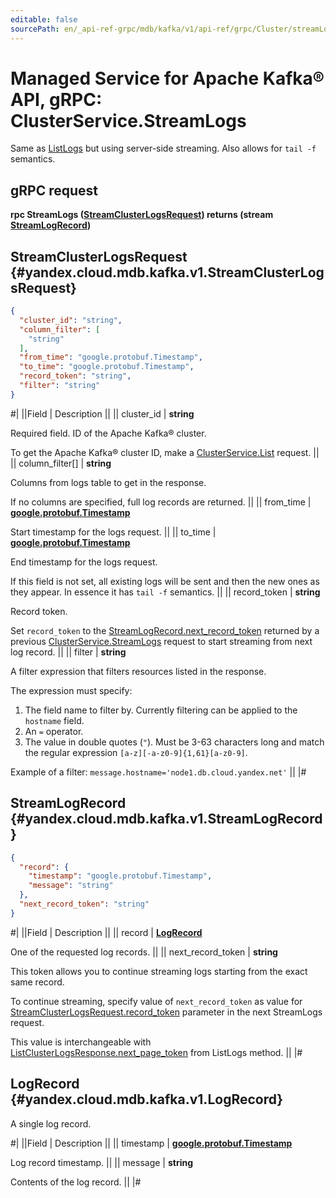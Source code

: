 ```yaml
---
editable: false
sourcePath: en/_api-ref-grpc/mdb/kafka/v1/api-ref/grpc/Cluster/streamLogs.md
---
```


# Managed Service for Apache Kafka® API, gRPC: ClusterService.StreamLogs

Same as [ListLogs](/docs/managed-kafka/api-ref/grpc/Cluster/listLogs#ListLogs) but using server-side streaming. Also allows for `tail -f` semantics.

## gRPC request

**rpc StreamLogs ([StreamClusterLogsRequest](#yandex.cloud.mdb.kafka.v1.StreamClusterLogsRequest)) returns (stream [StreamLogRecord](#yandex.cloud.mdb.kafka.v1.StreamLogRecord))**

## StreamClusterLogsRequest {#yandex.cloud.mdb.kafka.v1.StreamClusterLogsRequest}

```json
{
  "cluster_id": "string",
  "column_filter": [
    "string"
  ],
  "from_time": "google.protobuf.Timestamp",
  "to_time": "google.protobuf.Timestamp",
  "record_token": "string",
  "filter": "string"
}
```

#|
||Field | Description ||
|| cluster_id | **string**

Required field. ID of the Apache Kafka® cluster.

To get the Apache Kafka® cluster ID, make a [ClusterService.List](/docs/managed-kafka/api-ref/grpc/Cluster/list#List) request. ||
|| column_filter[] | **string**

Columns from logs table to get in the response.

If no columns are specified, full log records are returned. ||
|| from_time | **[google.protobuf.Timestamp](https://developers.google.com/protocol-buffers/docs/reference/google.protobuf#timestamp)**

Start timestamp for the logs request. ||
|| to_time | **[google.protobuf.Timestamp](https://developers.google.com/protocol-buffers/docs/reference/google.protobuf#timestamp)**

End timestamp for the logs request.

If this field is not set, all existing logs will be sent and then the new ones as they appear.
In essence it has `tail -f` semantics. ||
|| record_token | **string**

Record token.

Set `record_token` to the [StreamLogRecord.next_record_token](#yandex.cloud.mdb.kafka.v1.StreamLogRecord) returned by a previous [ClusterService.StreamLogs](#StreamLogs) request to start streaming from next log record. ||
|| filter | **string**

A filter expression that filters resources listed in the response.

The expression must specify:
1. The field name to filter by. Currently filtering can be applied to the `hostname` field.
2. An `=` operator.
3. The value in double quotes (`"`). Must be 3-63 characters long and match the regular expression `[a-z][-a-z0-9]{1,61}[a-z0-9]`.

Example of a filter: `message.hostname='node1.db.cloud.yandex.net'` ||
|#

## StreamLogRecord {#yandex.cloud.mdb.kafka.v1.StreamLogRecord}

```json
{
  "record": {
    "timestamp": "google.protobuf.Timestamp",
    "message": "string"
  },
  "next_record_token": "string"
}
```

#|
||Field | Description ||
|| record | **[LogRecord](#yandex.cloud.mdb.kafka.v1.LogRecord)**

One of the requested log records. ||
|| next_record_token | **string**

This token allows you to continue streaming logs starting from the exact same record.

To continue streaming, specify value of `next_record_token` as value for [StreamClusterLogsRequest.record_token](#yandex.cloud.mdb.kafka.v1.StreamClusterLogsRequest) parameter in the next StreamLogs request.

This value is interchangeable with [ListClusterLogsResponse.next_page_token](/docs/managed-kafka/api-ref/grpc/Cluster/listLogs#yandex.cloud.mdb.kafka.v1.ListClusterLogsResponse) from ListLogs method. ||
|#

## LogRecord {#yandex.cloud.mdb.kafka.v1.LogRecord}

A single log record.

#|
||Field | Description ||
|| timestamp | **[google.protobuf.Timestamp](https://developers.google.com/protocol-buffers/docs/reference/google.protobuf#timestamp)**

Log record timestamp. ||
|| message | **string**

Contents of the log record. ||
|#